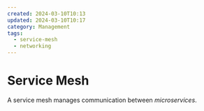 ```yaml
---
created: 2024-03-10T10:13
updated: 2024-03-10T10:17
category: Management
tags:
  - service-mesh
  - networking
---
```

# Service Mesh
A service mesh manages communication between *microservices*.

